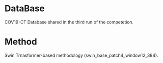 # DataBase
COV19-CT Database shared in the third run of the competetion.

# Method
Swin Trnasformer-based methodology (swin_base_patch4_window12_384).

